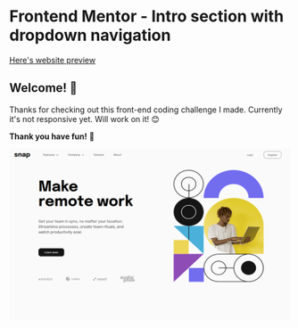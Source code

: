 # Frontend Mentor - Intro section with dropdown navigation

[Here's website preview](https://intro-section-with-dropdown-navigation-navy.vercel.app/)

## Welcome! 👋

Thanks for checking out this front-end coding challenge I made.
Currently it's not responsive yet. Will work on it! 😊


**Thank you have fun!** 🚀


![Preview Image](image.png)

